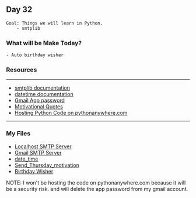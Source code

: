 ## Day 32
    Goal: Things we will learn in Python.
        - smtplib
        
### What will be Make Today?
    - Auto birthday wisher


### Resources
---
- [smtplib documentation](https://docs.python.org/3/library/smtplib.html)
- [datetime documentation](https://docs.python.org/3/library/datetime.html)
- [Gmail App password](https://support.google.com/accounts/answer/185833?hl=en)
- [Motivational Quotes](https://www.positivityblog.com/monday-motivation-quotes/)
- [Hosting Python Code on pythonanywhere.com](https://www.pythonanywhere.com/)

---

### My Files

- [Localhost SMTP Server](send_to_local_host.py)
- [Gmail SMTP Server](SMTP_Gmail.py)
- [date_time](date_time.py)
- [Send_Thursday_motivation](Send_Thursday_motivation.py)
- [Birthday Wisher](Auto_birthday_wisher/main.py)

NOTE: I won't be hosting the code on pythonanywhere.com because it will be a security risk. and will delete
the app password from my gmail account.

